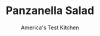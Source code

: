 ---
layout: ../../layouts/MarkdownPostLayout.astro
title: Panzanella Salad
author: America's Test Kitchen
pubDate: 2023-03-15
description: "An easy-to-make Italian bread salad thats picnic perfect."
image_url: https://res.cloudinary.com/hksqkdlah/image/upload/ar_1:1,c_fill,dpr_2.0,f_auto,fl_lossy.progressive.strip_profile,g_faces:auto,q_auto:low,w_344/4131_sfs-contest-breadsalad-cc-319100
tags: ["Main Courses","Italian","Vegetables","Vegetarian","Salads","Contest Recipes"]
calories: 2214
protein: 6
carbohydrates: 20
fats: 
fiber: 3
ingredients: ["2 cups, 1-inch cubes Italian bread","1/2 cup, olive oil","2 cups, cherry tomatoes, halved","1 , (14-ounce) can cannellini beans, drained and rinsed","1 , medium cucumber, peeled, halved lengthwise, seeded, and cut into 1-inch pieces","1 , medium shallot, minced","1/2 cup, pesto","1/4 cup, red wine vinegar",", Salt and pepper","2 tablespoons, thinly sliced fresh basil"]
serves: 8
time: ""
instructions: ["Adjust oven rack to middle position and heat to 375 degrees. Toss bread cubes with 1/4 cup olive oil on rimmed baking sheet. Spread bread cubes on pan and bake until golden brown, 12 to 15 minutes, shaking pan halfway through to prevent bread from sticking. Remove from oven and cool completely. (Bread cubes can be stored in zipper-lock bag for one or two days.)","Meanwhile, mix tomatoes, beans, cucumber, and shallot in large bowl. Whisk pesto, vinegar, and remaining 1/4 cup oil together in small bowl, and season with salt and pepper to taste. Drizzle pesto dressing over vegetables, toss well, and refrigerate for at least 2 hours or overnight.","Ten minutes before serving, add bread cubes to vegetables and toss well. Transfer to serving bowl and sprinkle basil on top. Serve."]
nutrition: ["419 mg Potassium","78 mg Phosphorus","87 mg Calcium","2 mg Iron","39 mg Magnesium","415 mg Sodium","19 g Fat","9 g Monounsaturated","1 g Polyunsaturated","7 mg Vitamin C","1 mg Cholesterol","2 g Saturated","3 g Fiber","14 µg Folic acid","46 µg Folate (food)","2 g Sugars","21 µg Vitamin K","121 g Water","20 g Carbs","70 µg Folate equivalent (total)","6 g Protein","2 mg Vitamin E","21 µg Vitamin A","276 kcal Energy","2214 calories"]
notes: "Thanks to prepared basil pesto from the supermarket, this Italian bread salad is easy to make. The bread croutons will soften as they sit in the salad, so add them just 10 minutes before serving."
---